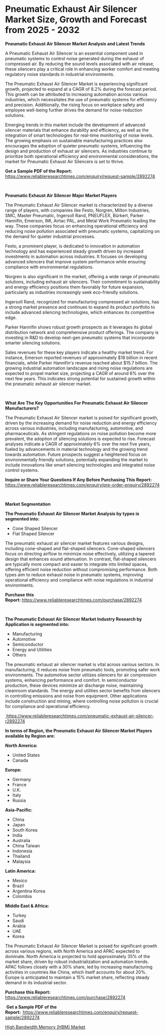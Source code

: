 <p><h1>Pneumatic Exhaust Air Silencer Market Size, Growth and Forecast from 2025 - 2032</h1></p><p><strong>Pneumatic Exhaust Air Silencer Market Analysis and Latest Trends</strong></p>
<p><p>A Pneumatic Exhaust Air Silencer is an essential component used in pneumatic systems to control noise generated during the exhaust of compressed air. By reducing the sound levels associated with air release, these silencers play a critical role in enhancing worker comfort and meeting regulatory noise standards in industrial environments. </p><p>The Pneumatic Exhaust Air Silencer Market is experiencing significant growth, projected to expand at a CAGR of 8.2% during the forecast period. This growth can be attributed to increasing automation across various industries, which necessitates the use of pneumatic systems for efficiency and precision. Additionally, the rising focus on workplace safety and employee well-being further drives the demand for noise-reduction solutions. </p><p>Emerging trends in this market include the development of advanced silencer materials that enhance durability and efficiency, as well as the integration of smart technologies for real-time monitoring of noise levels. The growing emphasis on sustainable manufacturing practices also encourages the adoption of quieter pneumatic systems, influencing the design and production of exhaust air silencers. As industries continue to prioritize both operational efficiency and environmental considerations, the market for Pneumatic Exhaust Air Silencers is set to thrive.</p></p>
<p><strong>Get a Sample PDF of the Report:&nbsp;</strong> <a href="https://www.reliableresearchtimes.com/enquiry/request-sample/2892274?utm_campaign=3291&utm_medium=2&utm_source=Github&utm_content=ia&utm_term=15032025&utm_id=pneumatic-exhaust-air-silencer">https://www.reliableresearchtimes.com/enquiry/request-sample/2892274</a></p>
<p>&nbsp;</p>
<p><strong>Pneumatic Exhaust Air Silencer Major Market Players</strong></p>
<p><p>The Pneumatic Exhaust Air Silencer market is characterized by a diverse range of players, with companies like Festo, Norgren, Milton Industries, SMC, Master Pneumatic, Ingersoll Rand, PNEUFLEX, Bürkert, Parker Hannifin, Emerson, IMI, Airtac PAL, and Metal Work Pneumatic leading the way. These companies focus on enhancing operational efficiency and reducing noise pollution associated with pneumatic systems, capitalizing on the demand for quieter industrial processes.</p><p>Festo, a prominent player, is dedicated to innovation in automation technology and has experienced steady growth driven by increased investments in automation across industries. It focuses on developing advanced silencers that improve system performance while ensuring compliance with environmental regulations.</p><p>Norgren is also significant in the market, offering a wide range of pneumatic solutions, including exhaust air silencers. Their commitment to sustainability and energy efficiency positions them favorably for future expansion, particularly as industries increasingly seek eco-friendly solutions.</p><p>Ingersoll Rand, recognized for manufacturing compressed air solutions, has a strong market presence and continues to expand its product portfolio to include advanced silencing technologies, which enhances its competitive edge.</p><p>Parker Hannifin shows robust growth prospects as it leverages its global distribution network and comprehensive product offerings. The company is investing in R&D to develop next-gen pneumatic systems that incorporate smarter silencing solutions.</p><p>Sales revenues for these key players indicate a healthy market trend. For instance, Emerson reported revenues of approximately $18 billion in recent financials, while Parker Hannifin's revenue reached about $15.7 billion. The growing industrial automation landscape and rising noise regulations are expected to propel market size, projecting a CAGR of around 6% over the next few years. This indicates strong potential for sustained growth within the pneumatic exhaust air silencer market.</p></p>
<p>&nbsp;</p>
<p><strong>What Are The Key Opportunities For Pneumatic Exhaust Air Silencer Manufacturers?</strong></p>
<p><p>The Pneumatic Exhaust Air Silencer market is poised for significant growth, driven by the increasing demand for noise reduction and energy efficiency across various industries, including manufacturing, automotive, and pharmaceuticals. As stringent regulations on noise pollution become more prevalent, the adoption of silencing solutions is expected to rise. Forecast analyses indicate a CAGR of approximately 6% over the next five years, fueled by advancements in material technology and the growing trend towards automation. Future prospects suggest a heightened focus on environmentally friendly solutions, potentially expanding the market to include innovations like smart silencing technologies and integrated noise control systems.</p></p>
<p><strong>Inquire or Share Your Questions If Any Before Purchasing This Report:</strong> <a href="https://www.reliableresearchtimes.com/enquiry/pre-order-enquiry/2892274?utm_campaign=3291&utm_medium=2&utm_source=Github&utm_content=ia&utm_term=15032025&utm_id=pneumatic-exhaust-air-silencer">https://www.reliableresearchtimes.com/enquiry/pre-order-enquiry/2892274</a></p>
<p>&nbsp;</p>
<p><strong>Market Segmentation</strong></p>
<p><strong>The Pneumatic Exhaust Air Silencer Market Analysis by types is segmented into:</strong></p>
<p><ul><li>Cone Shaped Silencer</li><li>Flat Shaped Silencer</li></ul></p>
<p><p>The pneumatic exhaust air silencer market features various designs, including cone-shaped and flat-shaped silencers. Cone-shaped silencers focus on directing airflow to minimize noise effectively, utilizing a tapered design that enhances sound attenuation. In contrast, flat-shaped silencers are typically more compact and easier to integrate into limited spaces, offering efficient noise reduction without compromising performance. Both types aim to reduce exhaust noise in pneumatic systems, improving operational efficiency and compliance with noise regulations in industrial environments.</p></p>
<p><strong>Purchase this Report:&nbsp;</strong><a href="https://www.reliableresearchtimes.com/purchase/2892274?utm_campaign=3291&utm_medium=2&utm_source=Github&utm_content=ia&utm_term=15032025&utm_id=pneumatic-exhaust-air-silencer">https://www.reliableresearchtimes.com/purchase/2892274</a></p>
<p>&nbsp;</p>
<p><strong>The Pneumatic Exhaust Air Silencer Market Industry Research by Application is segmented into:</strong></p>
<p><ul><li>Manufacturing</li><li>Automotive</li><li>Semiconductor</li><li>Energy and Utilities</li><li>Others</li></ul></p>
<p><p>The pneumatic exhaust air silencer market is vital across various sectors. In manufacturing, it reduces noise from pneumatic tools, promoting safer work environments. The automotive sector utilizes silencers for air compression systems, enhancing performance and comfort. In semiconductor production, these devices minimize air discharge noise, maintaining cleanroom standards. The energy and utilities sector benefits from silencers in controlling emissions and noise from equipment. Other applications include construction and mining, where controlling noise pollution is crucial for compliance and operational efficiency.</p></p>
<p><a href="https://www.reliableresearchtimes.com/pneumatic-exhaust-air-silencer-r2892274?utm_campaign=3291&utm_medium=2&utm_source=Github&utm_content=ia&utm_term=15032025&utm_id=pneumatic-exhaust-air-silencer">&nbsp;https://www.reliableresearchtimes.com/pneumatic-exhaust-air-silencer-r2892274</a></p>
<p><strong>In terms of Region, the Pneumatic Exhaust Air Silencer Market Players available by Region are:</strong></p>
<p>
    <p> <strong> North America: </strong>
        <ul>
            <li>United States</li>
            <li>Canada</li>
        </ul>
        </p> 
    <p> <strong> Europe: </strong>
        <ul>
            <li>Germany</li>
            <li>France</li>
            <li>U.K.</li>
            <li>Italy</li>
            <li>Russia</li>
        </ul>
        </p> 
    <p> <strong> Asia-Pacific: </strong>
        <ul>
            <li>China</li>
            <li>Japan</li>
            <li>South Korea</li>
            <li>India</li>
            <li>Australia</li>
            <li>China Taiwan</li>
            <li>Indonesia</li>
            <li>Thailand</li>
            <li>Malaysia</li>
        </ul>
        </p> 
    <p> <strong> Latin America: </strong>
        <ul>
            <li>Mexico</li>
            <li>Brazil</li>
            <li>Argentina Korea</li>
            <li>Colombia</li>
        </ul>
        </p> 
    <p> <strong> Middle East & Africa: </strong>
        <ul>
            <li>Turkey</li>
            <li>Saudi</li>
            <li>Arabia</li>
            <li>UAE</li>
            <li>Korea</li>
        </ul>
    </p>
    </p>
<p><p>The Pneumatic Exhaust Air Silencer Market is poised for significant growth across various regions, with North America and APAC expected to dominate. North America is projected to hold approximately 35% of the market share, driven by robust industrialization and automation trends. APAC follows closely with a 30% share, led by increasing manufacturing activities in countries like China, which itself accounts for about 20%. Europe is anticipated to maintain a 15% market share, reflecting steady demand in its industrial sector.</p></p>
<p><strong>Purchase this Report: </strong><a href="https://www.reliableresearchtimes.com/purchase/2892274?utm_campaign=3291&utm_medium=2&utm_source=Github&utm_content=ia&utm_term=15032025&utm_id=pneumatic-exhaust-air-silencer">https://www.reliableresearchtimes.com/purchase/2892274</a></p>
<p>&nbsp;<strong>Get a Sample PDF of the Report:&nbsp;&nbsp;</strong><a href="https://www.reliableresearchtimes.com/enquiry/request-sample/2892274?utm_campaign=3291&utm_medium=2&utm_source=Github&utm_content=ia&utm_term=15032025&utm_id=pneumatic-exhaust-air-silencer">https://www.reliableresearchtimes.com/enquiry/request-sample/2892274</a></p>
<p><strong></strong></p>
<p><p><a href="https://github.com/jenithschijf/Market-Research-Report-List-1/blob/main/high-bandwidth-memory-hbm-market.md?utm_campaign=3291&utm_medium=2&utm_source=Github&utm_content=ia&utm_term=15032025&utm_id=pneumatic-exhaust-air-silencer">High Bandwidth Memory (HBM) Market</a></p></p>
